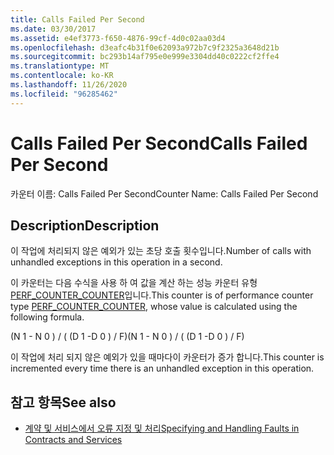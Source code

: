 ```yaml
---
title: Calls Failed Per Second
ms.date: 03/30/2017
ms.assetid: e4ef3773-f650-4876-99cf-4d0c02aa03d4
ms.openlocfilehash: d3eafc4b31f0e62093a972b7c9f2325a3648d21b
ms.sourcegitcommit: bc293b14af795e0e999e3304dd40c0222cf2ffe4
ms.translationtype: MT
ms.contentlocale: ko-KR
ms.lasthandoff: 11/26/2020
ms.locfileid: "96285462"
---
```

# <a name="calls-failed-per-second"></a><span data-ttu-id="04d85-102">Calls Failed Per Second</span><span class="sxs-lookup"><span data-stu-id="04d85-102">Calls Failed Per Second</span></span>

<span data-ttu-id="04d85-103">카운터 이름: Calls Failed Per Second</span><span class="sxs-lookup"><span data-stu-id="04d85-103">Counter Name: Calls Failed Per Second</span></span>  
  
## <a name="description"></a><span data-ttu-id="04d85-104">Description</span><span class="sxs-lookup"><span data-stu-id="04d85-104">Description</span></span>  

 <span data-ttu-id="04d85-105">이 작업에 처리되지 않은 예외가 있는 초당 호출 횟수입니다.</span><span class="sxs-lookup"><span data-stu-id="04d85-105">Number of calls with unhandled exceptions in this operation in a second.</span></span>  
  
 <span data-ttu-id="04d85-106">이 카운터는 다음 수식을 사용 하 여 값을 계산 하는 성능 카운터 유형 [PERF_COUNTER_COUNTER](/previous-versions/windows/it-pro/windows-server-2003/cc740048(v=ws.10))입니다.</span><span class="sxs-lookup"><span data-stu-id="04d85-106">This counter is of performance counter type [PERF_COUNTER_COUNTER](/previous-versions/windows/it-pro/windows-server-2003/cc740048(v=ws.10)), whose value is calculated using the following formula.</span></span>  
  
 <span data-ttu-id="04d85-107">(N 1 - N 0 ) / ( (D 1 -D 0 ) / F)</span><span class="sxs-lookup"><span data-stu-id="04d85-107">(N 1 - N 0 ) / ( (D 1 -D 0 ) / F)</span></span>  
  
 <span data-ttu-id="04d85-108">이 작업에 처리 되지 않은 예외가 있을 때마다이 카운터가 증가 합니다.</span><span class="sxs-lookup"><span data-stu-id="04d85-108">This counter is incremented every time there is an unhandled exception in this operation.</span></span>  
  
## <a name="see-also"></a><span data-ttu-id="04d85-109">참고 항목</span><span class="sxs-lookup"><span data-stu-id="04d85-109">See also</span></span>

- [<span data-ttu-id="04d85-110">계약 및 서비스에서 오류 지정 및 처리</span><span class="sxs-lookup"><span data-stu-id="04d85-110">Specifying and Handling Faults in Contracts and Services</span></span>](../../specifying-and-handling-faults-in-contracts-and-services.md)
